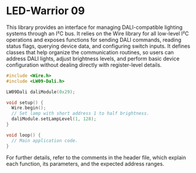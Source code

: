 # LED-Warrior 09

This library provides an interface for managing DALI-compatible lighting systems through an I²C bus. It relies on the Wire library for all low-level I²C operations and exposes functions for sending DALI commands, reading status flags, querying device data, and configuring switch inputs. It defines classes that help organize the communication routines, so users can address DALI lights, adjust brightness levels, and perform basic device configuration without dealing directly with register-level details.

```cpp
#include <Wire.h>
#include <LW09-Dali.h>

LW09Dali daliModule(0x29);

void setup() {
  Wire.begin();
  // Set lamp with short address 1 to half brightness.
  daliModule.setLampLevel(1, 128);
}

void loop() {
  // Main application code.
}
```

For further details, refer to the comments in the header file, which explain each function, its parameters, and the expected address ranges.
